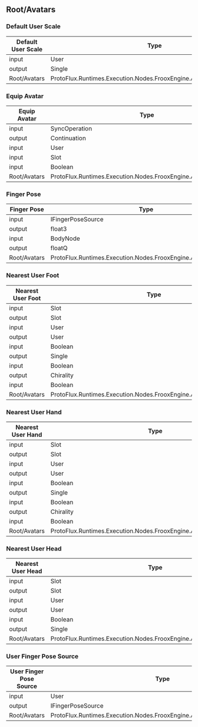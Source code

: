 <!-----------------------------------------------------------------------+
 ! This file has been generated using a script. Do not edit it manually. !
 ! Edit the individual node pages instead.                               !
 +----------------------------------------------------------------------->

## Root/Avatars

### Default User Scale

<!-- embed:start:ProtoFlux.Runtimes.Execution.Nodes.FrooxEngine.Avatar.DefaultUserScale -->
<!-- ProtofluxNode:start -->
| Default User Scale | Type | Label |
| --- | ---- | ----- |
| input | User | User |
| output | Single | * |
| Root/Avatars | ProtoFlux.Runtimes.Execution.Nodes.FrooxEngine.Avatar.DefaultUserScale |  |
<!-- ProtofluxNode:end -->
<!-- embed:end:ProtoFlux.Runtimes.Execution.Nodes.FrooxEngine.Avatar.DefaultUserScale -->


### Equip Avatar

<!-- embed:start:ProtoFlux.Runtimes.Execution.Nodes.FrooxEngine.Avatar.EquipAvatar -->
<!-- ProtofluxNode:start -->
| Equip Avatar | Type | Label |
| --- | ---- | ----- |
| input | SyncOperation | * |
| output | Continuation | Next |
| input | User | User |
| input | Slot | AvatarRoot |
| input | Boolean | DestroyOld |
| Root/Avatars | ProtoFlux.Runtimes.Execution.Nodes.FrooxEngine.Avatar.EquipAvatar |  |
<!-- ProtofluxNode:end -->
<!-- embed:end:ProtoFlux.Runtimes.Execution.Nodes.FrooxEngine.Avatar.EquipAvatar -->


### Finger Pose

<!-- embed:start:ProtoFlux.Runtimes.Execution.Nodes.FrooxEngine.Avatar.FingerPose -->
<!-- ProtofluxNode:start -->
| Finger Pose | Type | Label |
| --- | ---- | ----- |
| input | IFingerPoseSource | PoseSource |
| output | float3 | Position |
| input | BodyNode | FingerNode |
| output | floatQ | Rotation |
| Root/Avatars | ProtoFlux.Runtimes.Execution.Nodes.FrooxEngine.Avatar.FingerPose |  |
<!-- ProtofluxNode:end -->
<!-- embed:end:ProtoFlux.Runtimes.Execution.Nodes.FrooxEngine.Avatar.FingerPose -->


### Nearest User Foot

<!-- embed:start:ProtoFlux.Runtimes.Execution.Nodes.FrooxEngine.Avatar.NearestUserFoot -->
<!-- ProtofluxNode:start -->
| Nearest User Foot | Type | Label |
| --- | ---- | ----- |
| input | Slot | Reference |
| output | Slot | Slot |
| input | User | IgnoreUser |
| output | User | User |
| input | Boolean | IgnoreAFK |
| output | Single | Distance |
| input | Boolean | GetLeft |
| output | Chirality | Chirality |
| input | Boolean | GetRight |
| Root/Avatars | ProtoFlux.Runtimes.Execution.Nodes.FrooxEngine.Avatar.NearestUserFoot |  |
<!-- ProtofluxNode:end -->
<!-- embed:end:ProtoFlux.Runtimes.Execution.Nodes.FrooxEngine.Avatar.NearestUserFoot -->


### Nearest User Hand

<!-- embed:start:ProtoFlux.Runtimes.Execution.Nodes.FrooxEngine.Avatar.NearestUserHand -->
<!-- ProtofluxNode:start -->
| Nearest User Hand | Type | Label |
| --- | ---- | ----- |
| input | Slot | Reference |
| output | Slot | Slot |
| input | User | IgnoreUser |
| output | User | User |
| input | Boolean | IgnoreAFK |
| output | Single | Distance |
| input | Boolean | GetLeft |
| output | Chirality | Chirality |
| input | Boolean | GetRight |
| Root/Avatars | ProtoFlux.Runtimes.Execution.Nodes.FrooxEngine.Avatar.NearestUserHand |  |
<!-- ProtofluxNode:end -->
<!-- embed:end:ProtoFlux.Runtimes.Execution.Nodes.FrooxEngine.Avatar.NearestUserHand -->


### Nearest User Head

<!-- embed:start:ProtoFlux.Runtimes.Execution.Nodes.FrooxEngine.Avatar.NearestUserHead -->
<!-- ProtofluxNode:start -->
| Nearest User Head | Type | Label |
| --- | ---- | ----- |
| input | Slot | Reference |
| output | Slot | Slot |
| input | User | IgnoreUser |
| output | User | User |
| input | Boolean | IgnoreAFK |
| output | Single | Distance |
| Root/Avatars | ProtoFlux.Runtimes.Execution.Nodes.FrooxEngine.Avatar.NearestUserHead |  |
<!-- ProtofluxNode:end -->
<!-- embed:end:ProtoFlux.Runtimes.Execution.Nodes.FrooxEngine.Avatar.NearestUserHead -->


### User Finger Pose Source

<!-- embed:start:ProtoFlux.Runtimes.Execution.Nodes.FrooxEngine.Avatar.UserFingerPoseSource -->
<!-- ProtofluxNode:start -->
| User Finger Pose Source | Type | Label |
| --- | ---- | ----- |
| input | User | User |
| output | IFingerPoseSource | * |
| Root/Avatars | ProtoFlux.Runtimes.Execution.Nodes.FrooxEngine.Avatar.UserFingerPoseSource |  |
<!-- ProtofluxNode:end -->
<!-- embed:end:ProtoFlux.Runtimes.Execution.Nodes.FrooxEngine.Avatar.UserFingerPoseSource -->


